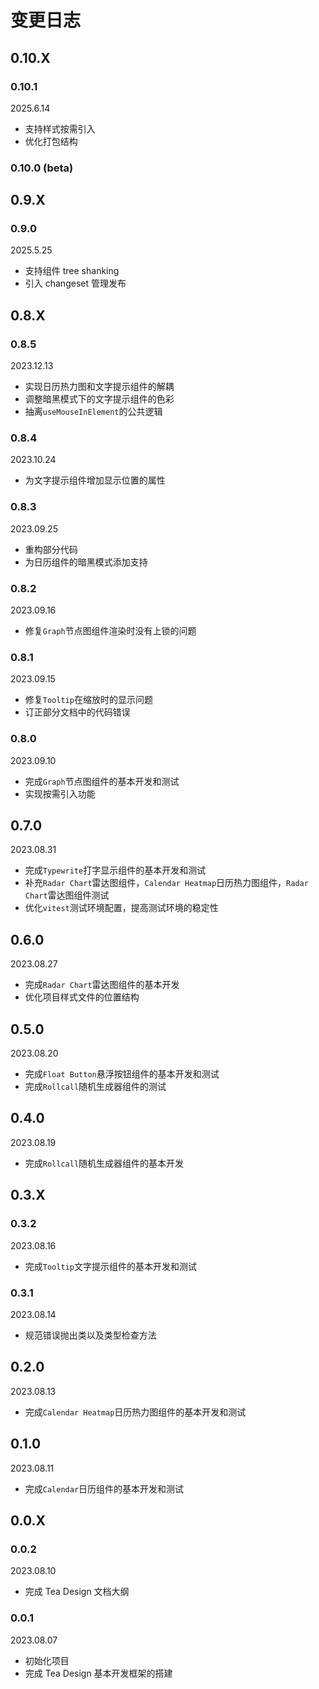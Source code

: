 # 变更日志

## 0.10.X

### 0.10.1

2025.6.14

- 支持样式按需引入
- 优化打包结构

### 0.10.0 (beta)

## 0.9.X

### 0.9.0

2025.5.25

- 支持组件 tree shanking
- 引入 changeset 管理发布

## 0.8.X

### 0.8.5

2023.12.13

- 实现日历热力图和文字提示组件的解耦
- 调整暗黑模式下的文字提示组件的色彩
- 抽离`useMouseInElement`的公共逻辑

### 0.8.4

2023.10.24

- 为文字提示组件增加显示位置的属性

### 0.8.3

2023.09.25

- 重构部分代码
- 为日历组件的暗黑模式添加支持

### 0.8.2

2023.09.16

- 修复`Graph`节点图组件渲染时没有上锁的问题

### 0.8.1

2023.09.15

-   修复`Tooltip`在缩放时的显示问题
-   订正部分文档中的代码错误

### 0.8.0

2023.09.10

-   完成`Graph`节点图组件的基本开发和测试
-   实现按需引入功能

## 0.7.0

2023.08.31

-   完成`Typewrite`打字显示组件的基本开发和测试
-   补充`Radar Chart`雷达图组件，`Calendar Heatmap`日历热力图组件，`Radar Chart`雷达图组件测试
-   优化`vitest`测试环境配置，提高测试环境的稳定性

## 0.6.0

2023.08.27

-   完成`Radar Chart`雷达图组件的基本开发
-   优化项目样式文件的位置结构

## 0.5.0

2023.08.20

-   完成`Float Button`悬浮按钮组件的基本开发和测试
-   完成`Rollcall`随机生成器组件的测试

## 0.4.0

2023.08.19

-   完成`Rollcall`随机生成器组件的基本开发

## 0.3.X

### 0.3.2

2023.08.16

-   完成`Tooltip`文字提示组件的基本开发和测试

### 0.3.1

2023.08.14

-   规范错误抛出类以及类型检查方法

## 0.2.0

2023.08.13

-   完成`Calendar Heatmap`日历热力图组件的基本开发和测试

## 0.1.0

2023.08.11

-   完成`Calendar`日历组件的基本开发和测试

## 0.0.X

### 0.0.2

2023.08.10

-   完成 Tea Design 文档大纲

### 0.0.1

2023.08.07

-   初始化项目
-   完成 Tea Design 基本开发框架的搭建
